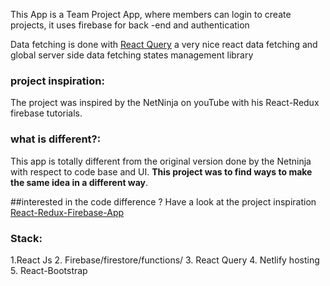 This App is a Team Project App, where members can login to create projects, it uses firebase for back
-end and authentication

Data fetching is done with [React Query](https://react-query.tanstack.com/) a very nice react data fetching and global server side data fetching states management library

### project inspiration:

The project was inspired by the NetNinja on youTube with his React-Redux firebase tutorials.

### what is different?:

This app is totally different from the original version done by the Netninja with respect to code base and UI. **This project was to find ways to make the same idea in a different way**.

##interested in the code difference ?
Have a look at the project inspiration [React-Redux-Firebase-App](https://github.com/iamshaunjp/React-Redux-Firebase-App)

### Stack:

1.React Js 2. Firebase/firestore/functions/ 3. React Query 4. Netlify hosting 5. React-Bootstrap
